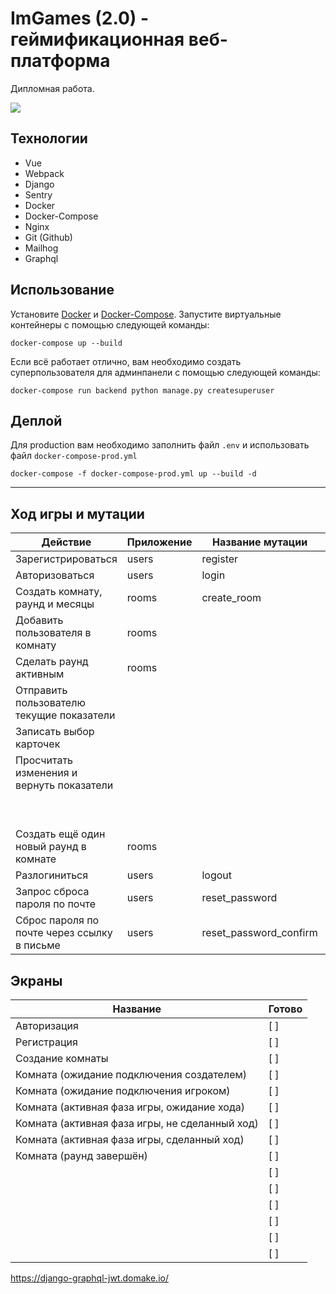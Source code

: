 # ImGames (2.0) - геймификационная веб-платформа

Дипломная работа.

<a href="https://github.com/Glazkoff/imgames">
    <img src="https://img.shields.io/static/v1?label=%D0%92%D0%B5%D1%80%D1%81%D0%B8%D1%8F&message=2.0&color=green" />
</a>

## Технологии

- Vue
- Webpack
- Django
- Sentry
- Docker
- Docker-Compose
- Nginx
- Git (Github)
- Mailhog
- Graphql

## Использование

Установите [Docker](https://docs.docker.com/install/) и [Docker-Compose](https://docs.docker.com/compose/). Запустите виртуальные контейнеры с помощью следующей команды:

`docker-compose up --build`

Если всё работает отлично, вам необходимо создать суперпользователя для админпанели с помощью следующей команды:

`docker-compose run backend python manage.py createsuperuser`

## Деплой

Для production вам необходимо заполнить файл `.env` и использовать файл `docker-compose-prod.yml`

`docker-compose -f docker-compose-prod.yml up --build -d`

---

## Ход игры и мутации

| Действие                                    | Приложение | Название мутации       | Готово |
| ------------------------------------------- | ---------- | ---------------------- | ------ |
| Зарегистрироваться                          | users      | register               | [x]    |
| Авторизоваться                              | users      | login                  | [x]    |
| Создать комнату, раунд и месяцы             | rooms      | create_room            | [x]    |
| Добавить пользователя в комнату             | rooms      |                        | [ ]    |
| Сделать раунд активным                      | rooms      |                        | [ ]    |
| Отправить пользователю текущие показатели   |            |                        | [ ]    |
| Записать выбор карточек                     |            |                        | [ ]    |
| Просчитать изменения и вернуть показатели   |            |                        | [ ]    |
|                                             |            |                        | [ ]    |
|                                             |            |                        | [ ]    |
| Создать ещё один новый раунд в комнате      | rooms      |                        | [ ]    |
| Разлогиниться                               | users      | logout                 | [x]    |
| Запрос сброса пароля по почте               | users      | reset_password         | [x]    |
| Сброс пароля по почте через ссылку в письме | users      | reset_password_confirm | [x]    |

## Экраны

| Название                                       | Готово |
| ---------------------------------------------- | ------ |
| Авторизация                                    | [ ]    |
| Регистрация                                    | [ ]    |
| Создание комнаты                               | [ ]    |
| Комната (ожидание подключения создателем)      | [ ]    |
| Комната (ожидание подключения игроком)         | [ ]    |
| Комната (активная фаза игры, ожидание хода)    | [ ]    |
| Комната (активная фаза игры, не сделанный ход) | [ ]    |
| Комната (активная фаза игры, сделанный ход)    | [ ]    |
| Комната (раунд завершён)                       | [ ]    |
|                                                | [ ]    |
|                                                | [ ]    |
|                                                | [ ]    |
|                                                | [ ]    |
|                                                | [ ]    |
|                                                | [ ]    |

https://django-graphql-jwt.domake.io/
